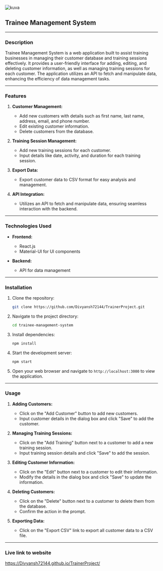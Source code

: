 ![kuva](https://github.com/Divyansh72144/TrainerProject/assets/91049526/a0039fce-8169-4d83-9fb6-d7fc8f39c6c6)


## Trainee Management System

---

### Description
Trainee Management System is a web application built to assist training businesses in managing their customer database and training sessions effectively. It provides a user-friendly interface for adding, editing, and deleting customer information, as well as managing training sessions for each customer. The application utilizes an API to fetch and manipulate data, enhancing the efficiency of data management tasks.

---

### Features

1. **Customer Management:**
   - Add new customers with details such as first name, last name, address, email, and phone number.
   - Edit existing customer information.
   - Delete customers from the database.

2. **Training Session Management:**
   - Add new training sessions for each customer.
   - Input details like date, activity, and duration for each training session.

3. **Export Data:**
   - Export customer data to CSV format for easy analysis and management.

4. **API Integration:**
   - Utilizes an API to fetch and manipulate data, ensuring seamless interaction with the backend.

---

### Technologies Used

- **Frontend:**
  - React.js
  - Material-UI for UI components

- **Backend:**
  - API for data management

---

### Installation

1. Clone the repository:

   ```bash
   git clone https://github.com/Divyansh72144/TrainerProject.git
   ```

2. Navigate to the project directory:

   ```bash
   cd trainee-management-system
   ```

3. Install dependencies:

   ```bash
   npm install
   ```

4. Start the development server:

   ```bash
   npm start
   ```

5. Open your web browser and navigate to `http://localhost:3000` to view the application.

---

### Usage

1. **Adding Customers:**
   - Click on the "Add Customer" button to add new customers.
   - Input customer details in the dialog box and click "Save" to add the customer.

2. **Managing Training Sessions:**
   - Click on the "Add Training" button next to a customer to add a new training session.
   - Input training session details and click "Save" to add the session.

3. **Editing Customer Information:**
   - Click on the "Edit" button next to a customer to edit their information.
   - Modify the details in the dialog box and click "Save" to update the information.

4. **Deleting Customers:**
   - Click on the "Delete" button next to a customer to delete them from the database.
   - Confirm the action in the prompt.

5. **Exporting Data:**
   - Click on the "Export CSV" link to export all customer data to a CSV file.

---
### Live link to website 

https://Divyansh72144.github.io/TrainerProject/ 



